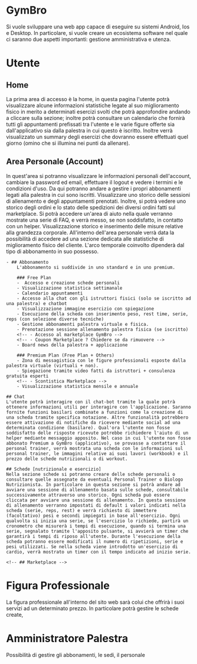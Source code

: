 # GymBro

Si vuole sviluppare una web app capace di eseguire su sistemi Android, Ios e Desktop. In particolare, si vuole creare un ecosistema software nel quale ci saranno due aspetti importanti: gestione amministrativa e utenza. 

# Utente

## Home
La prima area di accesso è la home, in questa pagina l'utente potrà visualizzare alcune informazioni statistiche legate al suo miglioramento fisico in merito a determinati esercizi svolti che potrà approfondire andando a cliccare sulla sezione; inoltre potrà consultare un calendario che fornirà tutti gli appuntamenti prefissati tra l'utente e le varie figure offerte sia dall'applicativo sia dalla palestra in cui questo è iscritto. Inoltre verrà visualizzato un summary degli esercizi che dovranno essere effettuati quel giorno (omino che si illumina nei punti da allenare).

## Area Personale (Account)
In quest'area si potranno visualizzare le informazioni personali dell'account, cambiare la password ed email, effettuare il logout e vedere i termini e le condizioni d'uso. Da qui potranno andare a gestire i propri abbonamenti legati alla palestra in cui sono iscritti. Visualizzare uno storico delle sessioni di allenamento e degli appuntamenti prenotati. Inoltre, si potrà vedere uno storico degli ordini e lo stato delle spedizioni dei diversi ordini fatti sul marketplace. Si potrà accedere un'area di aiuto nella quale verranno mostrate una serie di FAQ, e verrà messo, se non soddisfatto, in contatto con un helper. Visualizzazione storico e inserimento delle misure relative alla grandezza corporale. All'interno dell'area personale verrà data la possibilità di accedere ad una sezione dedicata alle statistiche di miglioramento fisico del cliente. L'arco temporale coinvolto dipenderà dal tipo di abbonamento in suo possesso.

    - ## Abbonamento
        L'abbonamento si suddivide in uno standard e in uno premium.

        ### Free Plan
        -  Accesso e creazione schede personali
        - Visualizzazione statistica settimanale
        - Calendario appuntamenti
        - Accesso alla chat con gli istruttori fisici (solo se iscritto ad una palestra) e chatbot
        - Visualizzazione immagine esercizio con spiegazione
        - Esecuzione della scheda con inserimento peso, rest time, serie, reps (con selezione diverse tecniche)
        - Gestione abbonamenti palestra virtuale e fisica.
        - Prenotazione sessione allenamento palestra fisica (se iscritto)
        <!-- - Accesso al marketplace GymBro -->
        <!-- - Coupon Marketplace ? Chiedere se da rimuovere -->
        - Board news della palestra + applicazione

        ### Premium Plan (Free Plan + Others)
        - Zona di messagistica con le figure professionali esposte dalla palestra virtuale (virtuali + non). 
        - Spiegazione tramite video fatti da istruttori + consulenza gratuita esperti
        <!-- - Scontistica Marketplace -->
        - Visualizzazione statistica mensile e annuale

    ## Chat
    L'utente potrà interagire con il chat-bot tramite la quale potrà ottenere informazioni utili per interagire con l'applicazione. Saranno fornite funzioni basilari combinate a funzioni come la creazione di una scheda tramite specifica notazione. Altre funzionalità potrebbero essere attivazione di notifiche da ricevere mediante social ad una determinata condizione (basilare). Qual'ora l'utente non fosse soddisfatto delle risposte ricevute potrebbe richiedere l'aiuto di un helper mediante messaggio apposito. Nel caso in cui l'utente non fosse abbonato Premium a GymBro (applicativo), se provasse a contattare il personal trainer, verrà mostrata una scheda con le informazioni sul personal trainer, le immagini relative ai suoi lavori (workbook) e il prezzo delle schede nutrizionali o di workout.

    ## Schede [nutrizionale e esercizio]
    Nella sezione schede si potranno creare delle schede personali o consultare quelle assegnate da eventuali Personal Trainer o Biologo Nutrizionista. In particolare in questa sezione si potrà andare ad avviare una sessione di allenamento basata sulle schede, consultabile successivamente attraverso uno storico. Ogni scheda può essere cliccata per avviare una sessione di allenamento. In questa sessione di allenamento verranno impostati di default i valori indicati nella scheda (serie, reps, rest) e verrà richiesto di immettere (facoltativo) pesi e secondi impiegati in base all'esercizio. Ogni qualvolta si inizia una serie, se l'esercizio lo richiede, partirà un cronometro che misurerà i tempi di esecuzione, quando si termina una serie, segnalato tramite l'apposito pulsante, si avvierà un timer che garantirà i tempi di riposo all'utente. Durante l'esecuzione della scheda potranno essere modificati il numero di ripetizioni, serie e pesi utilizzati. Se nella scheda viene introdotto un'esercizio di cardio, verrà mostrato un timer con il tempo indicato ad inizio serie. 

    <!-- ## Marketplace -->
    

# Figura Professionale

La figura professionale all'interno del sito web sarà colui che offrirà i suoi servizi ad un determinato prezzo. In particolare potrà gestire le schede create, 

# Amministratore Palestra

Possibilità di gestire gli abbonamenti, le sedi, il personale